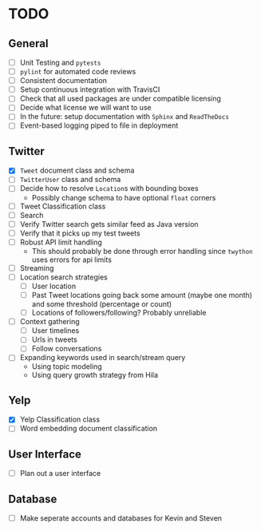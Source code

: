 # TODO

## General

- [ ] Unit Testing and `pytests`
- [ ] `pylint` for automated code reviews
- [ ] Consistent documentation
- [ ] Setup continuous integration with TravisCI
- [ ] Check that all used packages are under compatible licensing
- [ ] Decide what license we will want to use
- [ ] In the future: setup documentation with `Sphinx` and `ReadTheDocs`
- [ ] Event-based logging piped to file in deployment

## Twitter

- [x] `Tweet` document class and schema
- [ ] `TwitterUser` class and schema
- [ ] Decide how to resolve `Location`s with bounding boxes
    - Possibly change schema to have optional `float` corners
- [ ] Tweet Classification class
- [ ] Search
- [ ] Verify Twitter search gets similar feed as Java version
- [ ] Verify that it picks up my test tweets
- [ ] Robust API limit handling
    - This should probably be done through error handling since `twython` uses errors for api limits
- [ ] Streaming
- [ ] Location search strategies
    - [ ] User location
    - [ ] Past Tweet locations going back some amount (maybe one month) and some threshold (percentage or count)
    - [ ] Locations of followers/following? Probably unreliable
- [ ] Context gathering
    - [ ] User timelines
    - [ ] Urls in tweets
    - [ ] Follow conversations
- [ ] Expanding keywords used in search/stream query
    - Using topic modeling
    - Using query growth strategy from Hila


## Yelp

- [x] Yelp Classification class
- [ ] Word embedding document classification

## User Interface

- [ ] Plan out a user interface

## Database

- [ ] Make seperate accounts and databases for Kevin and Steven

